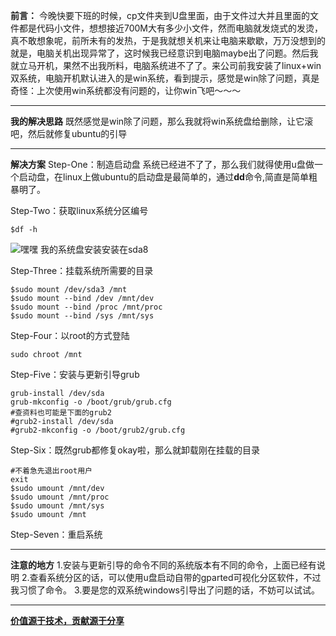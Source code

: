 **前言：**
今晚快要下班的时候，cp文件夹到U盘里面，由于文件过大并且里面的文件都是代码小文件，想想接近700M大有多少小文件，然而电脑就发烧式的发烫，真不敢想象呢，前所未有的发热，于是我就想关机来让电脑来歇歇，万万没想到的就是，电脑关机出现异常了，这时候我已经意识到电脑maybe出了问题。然后我就立马开机，果然不出我所料，电脑系统进不了了。来公司前我安装了linux+win双系统，电脑开机默认进入的是win系统，看到提示，感觉是win除了问题，真是奇怪：上次使用win系统都没有问题的，让你win飞吧～～～
___
**我的解决思路**
既然感觉是win除了问题，那么我就将win系统盘给删除，让它滚吧，然后就修复ubuntu的引导
___
**解决方案**
Step-One：制造启动盘
系统已经进不了了，那么我们就得使用u盘做一个启动盘，在linux上做ubuntu的启动盘是最简单的，通过**dd**命令,简直是简单粗暴明了。

Step-Two：获取linux系统分区编号
~~~
$df -h
~~~

![嘿嘿](http://upload-images.jianshu.io/upload_images/1678789-691f252675d004c1.png?imageMogr2/auto-orient/strip%7CimageView2/2/w/1240)
我的系统盘安装安装在sda8

Step-Three：挂载系统所需要的目录
~~~
$sudo mount /dev/sda3 /mnt
$sudo mount --bind /dev /mnt/dev
$sudo mount --bind /proc /mnt/proc
$sudo mount --bind /sys /mnt/sys
~~~

Step-Four：以root的方式登陆
~~~
sudo chroot /mnt
~~~

Step-Five：安装与更新引导grub
~~~
grub-install /dev/sda
grub-mkconfig -o /boot/grub/grub.cfg
#查资料也可能是下面的grub2
#grub2-install /dev/sda
#grub2-mkconfig -o /boot/grub2/grub.cfg
~~~

Step-Six：既然grub都修复okay啦，那么就卸载刚在挂载的目录
~~~
#不着急先退出root用户
exit
$sudo umount /mnt/dev
$sudo umount /mnt/proc
$sudo umount /mnt/sys
$sudo umount /mnt
~~~

Step-Seven：重启系统
___

**注意的地方**
1.安装与更新引导的命令不同的系统版本有不同的命令，上面已经有说明
2.查看系统分区的话，可以使用u盘启动自带的gparted可视化分区软件，不过我习惯了命令。
3.要是您的双系统windows引导出了问题的话，不妨可以试试。
___

**[价值源于技术，贡献源于分享](https://github.com/alicfeng)**












